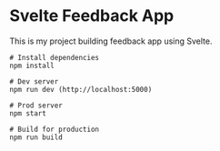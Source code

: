# Svelte Feedback App

This is my project building feedback app using Svelte.

```
# Install dependencies
npm install

# Dev server
npm run dev (http://localhost:5000)

# Prod server
npm start

# Build for production
npm run build
```

